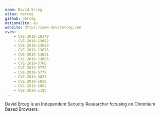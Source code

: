 ```yaml
---
name: David Erceg
alias: derceg
github: derceg
nationality: au
website: https://www.daviderceg.com
cves:
    - CVE-2018-18349
    - CVE-2019-13662
    - CVE-2019-13668
    - CVE-2019-13673
    - CVE-2019-13681
    - CVE-2019-13683
    - CVE-2019-5766
    - CVE-2019-5778
    - CVE-2019-5779
    - CVE-2019-5823
    - CVE-2019-5838
    - CVE-2019-5852
    - CVE-2020-1195
---
```

David Erceg is an Independent Security Researcher focusing on Chromium Based Browsers.